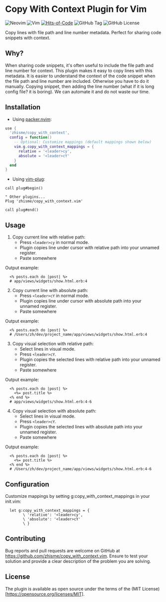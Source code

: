 # Copy With Context Plugin for Vim
![Neovim](https://img.shields.io/badge/NeoVim-%2357A143.svg?&style=for-the-badge&logo=neovim&logoColor=white)
![Vim](https://img.shields.io/badge/VIM-%2311AB00.svg?style=for-the-badge&logo=vim&logoColor=white)
[![Hits-of-Code](https://hitsofcode.com/github/zhisme/copy_with_context.vim)](https://hitsofcode.com/github/zhisme/copy_with_context.vim/view)
![GitHub Tag](https://img.shields.io/github/v/tag/zhisme/copy_with_context.vim)
![GitHub License](https://img.shields.io/github/zhisme/copy_with_context.vim)

Copy lines with file path and line number metadata. Perfect for sharing code snippets with context.

## Why?

When sharing code snippets, it's often useful to include the file path and line number for context. This plugin makes it easy to copy lines with this metadata. It is easier to understand the context of the code snippet when the file path and line number are included. Otherwise you have to do it manually. Copying snippet, then adding the line number (what if it is long config file? it is boring). We can automate it and do not waste our time.

## Installation

- Using [packer.nvim](https://github.com/wbthomason/packer.nvim):

```lua
use {
  'zhisme/copy_with_context',
  config = function()
    -- Optional: Customize mappings (default mappings shown below)
    vim.g.copy_with_context_mappings = {
      relative = '<leader>cy',
      absolute = '<leader>cY'
    }
  end
}
```

- Using [vim-plug](https://github.com/junegunn/vim-plug):

```vim
call plug#begin()

" Other plugins...
Plug 'zhisme/copy_with_context.vim'

call plug#end()
```

## Usage

1. Copy current line with relative path:
   - Press `<leader>cy` in normal mode.
   - Plugin copies line under cursor with relative path into your unnamed register.
   - Paste somewhere

Output example:
```
  <% posts.each do |post| %>
  # app/views/widgets/show.html.erb:4
```

2. Copy current line with absolute path:
   - Press `<leader>cY` in normal mode.
   - Plugin copies line under cursor with absolute path into your unnamed register.
   - Paste somewhere

Output example:
```
  <% posts.each do |post| %>
  # /Users/zh/dev/project_name/app/views/widgets/show.html.erb:4
```

3. Copy visual selection with relative path:
   - Select lines in visual mode.
   - Press `<leader>cY`.
   - Plugin copies the selected lines with relative path into your unnamed register.
   - Paste somewhere

Output example:
```
  <% posts.each do |post| %>
    <%= post.title %>
  <% end %>
  # app/views/widgets/show.html.erb:4-6
```

4. Copy visual selection with absolute path:
   - Select lines in visual mode.
   - Press `<leader>cY`.
   - Plugin copies the selected lines with absolute path into your unnamed register.
   - Paste somewhere

Output example:
```
  <% posts.each do |post| %>
    <%= post.title %>
  <% end %>
  # /Users/zh/dev/project_name/app/views/widgets/show.html.erb:4-6
```

## Configuration

Customize mappings by setting g:copy_with_context_mappings in your init.vim:

```vim
  let g:copy_with_context_mappings = {
        \ 'relative': '<leader>cy',
        \ 'absolute': '<leader>cY'
        \ }
```

## Contributing
Bug reports and pull requests are welcome on GitHub at https://github.com/zhisme/copy_with_context.vim. Ensure to test your solution and provide a clear description of the problem you are solving.

## License
The plugin is available as open source under the terms of the (MIT License)[https://opensource.org/licenses/MIT].


